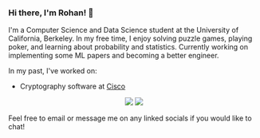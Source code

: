 ### Hi there, I'm Rohan! 👋

<!--
**rovirmani/rovirmani** is a ✨ _special_ ✨ repository because its `README.md` (this file) appears on your GitHub profile.

Here are some ideas to get you started:

- 🔭 I’m currently working on ...
- 🌱 I’m currently learning ...
- 👯 I’m looking to collaborate on ...
- 🤔 I’m looking for help with ...
- 💬 Ask me about ...
- 📫 How to reach me: ...
- 😄 Pronouns: ...
- ⚡ Fun fact: ...
-->
I'm a Computer Science and Data Science student at the University of California, Berkeley. In my free time, I enjoy solving puzzle games, playing poker, and learning about probability and statistics. Currently working on implementing some ML papers and becoming a better engineer. 

In my past, I've worked on:
- Cryptography software at [Cisco](https://www.cisco.com)

<div align="center">
  <img src="https://github.com/rovirmani/github-stats/blob/master/generated/overview.svg#gh-dark-mode-only" />
  <!-- <img src="https://github.com/rovirmani/github-stats/blob/master/generated/languages.svg#gh-dark-mode-only" /> -->
  <img src="https://github.com/rovirmani/github-stats/blob/master/generated/overview.svg#gh-dark-mode-only#gh-light-mode-only" />
  <!-- <img src="https://github.com/rovirmani/github-stats/blob/master/generated/languages.svg#gh-dark-mode-only#gh-light-mode-only" /> -->
</div>

Feel free to email or message me on any linked socials if you would like to chat!
